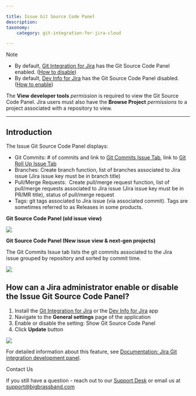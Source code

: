 ```yaml
---

title: Issue Git Source Code Panel
description:
taxonomy:
    category: git-integration-for-jira-cloud

---
```

Note

*   By default, [Git Integration for Jira](https://marketplace.atlassian.com/4984) has the Git Source Code Panel enabled. ([How to disable](/git-integration-for-jira-cloud/issue-git-source-code-panel/))
*   By default, [Dev Info for Jira](https://marketplace.atlassian.com/1219270) has the Git Source Code Panel disabled. ([How to enable](/git-integration-for-jira-cloud/issue-git-source-code-panel/))



The **View developer tools** _permission_ is required to view the Git Source Code Panel. Jira users must also have the **Browse Project** _permissions_ to a project associated with a repository to view.


* * *



## **Introduction**

The Issue Git Source Code Panel displays:

*   Git Commits: # of commits and link to [Git Commits Issue Tab](/git-integration-for-jira-cloud/git-commits-issue-tab-and-project-page-gij-cloud), link to [Git Roll Up Issue Tab](/git-integration-for-jira-cloud/git-roll-up-issue-tab-gij-cloud)
*   Branches: Create branch function, list of branches associated to Jira issue (Jira issue key must be in branch title)
*   Pull/Merge Requests:  Create pull/merge request function, list of pull/merge requests associated to Jira issue (Jira issue key must be in PR/MR title), status of pull/merge request
*   Tags: git tags associated to Jira issue (via associated commit). Tags are sometimes referred to as Releases in some products.



**Git Source Code Panel (old issue view)**

**![](https://bigbrassband.atlassian.net/wiki/download/attachments/138346503/git-cloud-oldview-source-code-panel.png?version=1&modificationDate=1561742276535&cacheVersion=1&api=v2)**



**Git Source Code Panel (New issue view & next-gen projects)**

The Git Commits Issue tab lists the git commits associated to the Jira issue grouped by repository and sorted by commit time. 

![](https://bigbrassband.atlassian.net/wiki/download/attachments/138346503/git-cloud-newview-source-code-panel.png?version=1&modificationDate=1561741816923&cacheVersion=1&api=v2)

## How can a Jira administrator enable or disable the Issue Git Source Code Panel?

1.  Install the [Git Integration for Jira](https://marketplace.atlassian.com/4984) or the [Dev Info for Jira](https://marketplace.atlassian.com/1219270) app
2.  Navigate to the **General settings** page of the application
3.  Enable or disable the setting: Show Git Source Code Panel
4.  Click **Update** button

![](https://bigbrassband.atlassian.net/wiki/download/attachments/138346503/gitcloud-general-settings-git-source-code-panel.png?version=1&modificationDate=1561742705018&cacheVersion=1&api=v2)

For detailed information about this feature, see [Documentation: Jira Git integration development panel](/git-integration-for-jira-cloud/jira-git-integration-development-panel-gij-cloud).

Contact Us

If you still have a question - reach out to our [Support Desk](https://bigbrassband.atlassian.net/servicedesk/customer/portals) or email us at [support@bigbrassband.com](mailto:support@bigbrassband.com)
